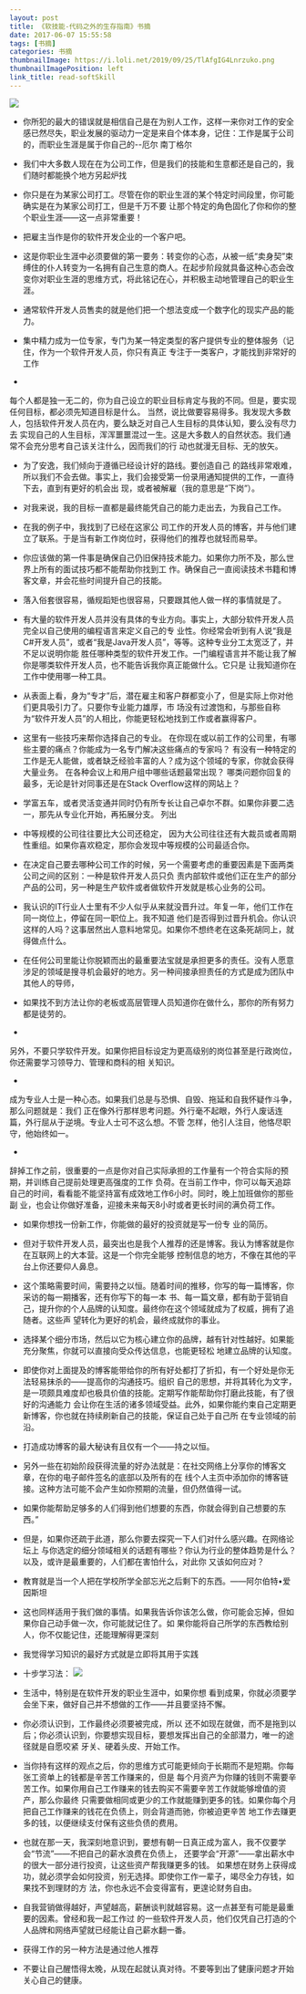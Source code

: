 ```yaml
---
layout: post
title: 《软技能-代码之外的生存指南》书摘
date: 2017-06-07 15:55:58
tags: [书摘]
categories: 书摘
thumbnailImage: https://i.loli.net/2019/09/25/TlAfgIG4Lnrzuko.png	
thumbnailImagePosition: left
link_title: read-softSkill
---
```

<!-- toc -->
<!-- more -->
![](https://i.loli.net/2019/09/25/TlAfgIG4Lnrzuko.png)

- 你所犯的最大的错误就是相信自己是在为别人工作，这样一来你对工作的安全感已然尽失，职业发展的驱动力一定是来自个体本身，记住：工作是属于公司的，而职业生涯是属于你自己的--厄尔 南丁格尔

- 我们中大多数人现在在为公司工作，但是我们的技能和生意都还是自己的，我们随时都能换个地方另起炉找

<!--more-->

- 你只是在为某家公司打工。尽管在你的职业生涯的某个特定时间段里，你可能确实是在为某家公司打工，但是千万不要
让那个特定的角色固化了你和你的整个职业生涯——这一点非常重要！

- 把雇主当作是你的软件开发企业的一个客户吧。

-  这是你职业生涯中必须要做的第一要务：转变你的心态，从被一纸“卖身契”束缚住的仆人转变为一名拥有自己生意的商人。在起步阶段就具备这种心态会改
变你对职业生涯的思维方式，将此铭记在心，并积极主动地管理自己的职业生涯。

- 通常软件开发人员售卖的就是他们把一个想法变成一个数字化的现实产品的能力。

- 集中精力成为一位专家，专门为某一特定类型的客户提供专业的整体服务（记住，作为一个软件开发人员，你只有真正
专注于一类客户，才能找到非常好的工作

- 
每个人都是独一无二的，你为自己设立的职业目标肯定与我的不同。但是，要实现任何目标，都必须先知道目标是什么。
当然，说比做要容易得多。我发现大多数人，包括软件开发人员在内，要么缺乏对自己人生目标的具体认知，要么没有尽力去
实现自己的人生目标，浑浑噩噩混过一生。这是大多数人的自然状态。我们通常不会充分思考自己该关注什么，因而我们的行
动也就漫无目标、无的放矢。

-  为了安逸，我们倾向于遵循已经设计好的路线。要创造自己
的路线非常艰难，所以我们不会去做。事实上，我们会接受第一份录用通知提供的工作，一直待下去，直到有更好的机会出
现，或者被解雇（我的意思是“下岗”）。

- 对我来说，我的目标一直都是最终能凭自己的能力走出去，为我自己工作。

-   在我的例子中，我找到了已经在这家公
司工作的开发人员的博客，并与他们建立了联系。于是当有新工作岗位时，获得他们的推荐也就轻而易举。

- 你应该做的第一件事是确保自己仍旧保持技术能力。如果你力所不及，那么世界上所有的面试技巧都不能帮助你找到工
作。确保自己一直阅读技术书籍和博客文章，并会花些时间提升自己的技能。

-  落入俗套很容易，循规蹈矩也很容易，只要跟其他人做一样的事情就是了。

- 有大量的软件开发人员并没有具体的专业方向。事实上，大部分软件开发人员完全以自己使用的编程语言来定义自己的专
业性。你经常会听到有人说“我是C#开发人员”，或者“我是Java开发人员”，等等。这种专业分工太宽泛了，并不足以说明你能
胜任哪种类型的软件开发工作。一门编程语言并不能让我了解你是哪类软件开发人员，也不能告诉我你真正能做什么。它只是
让我知道你在工作中使用哪一种工具。

- 从表面上看，身为“专才”后，潜在雇主和客户群都变小了，但是实际上你对他们更具吸引力了。只要你专业能力雄厚，市
场没有过渡饱和，与那些自称为“软件开发人员”的人相比，你能更轻松地找到工作或者赢得客户。

- 这里有一些技巧来帮你选择自己的专业。
在你现在或以前工作的公司里，有哪些主要的痛点？你能成为一名专门解决这些痛点的专家吗？
有没有一种特定的工作是无人能做，或者缺乏经验丰富的人？成为这个领域的专家，你就会获得大量业务。
在各种会议上和用户组中哪些话题最常出现？
哪类问题你回复的最多，无论是针对同事还是在Stack Overflow这样的网站上？

- 学富五车，或者灵活变通并同时仍有所专长让自己卓尔不群。如果你非要二选一，那先从专业化开始，再拓展分支。
列出

- 中等规模的公司往往要比大公司还稳定，
因为大公司往往还有大裁员或者周期性重组。如果你喜欢稳定，那你会发现中等规模的公司最适合你。

- 在决定自己要去哪种公司工作的时候，另一个需要考虑的重要因素是下面两类公司之间的区别：一种是软件开发人员只负
责内部软件或他们正在生产的部分产品的公司，另一种是生产软件或者做软件开发就是核心业务的公司。

- 我认识的IT行业人士里有不少人似乎从来就没晋升过。年复一年，他们工作在同一岗位上，停留在同一职位上。我不知道
他们是否得到过晋升机会。你认识这样的人吗？这事居然出人意料地常见。如果你不想终老在这条死胡同上，就得做点什么。

- 在任何公司里能让你脱颖而出的最重要法宝就是承担更多的责任。没有人愿意涉足的领域是搜寻机会最好的地方。另一种间接承担责任的方式是成为团队中其他人的导师，

- 如果找不到方法让你的老板或高层管理人员知道你在做什么，那你的所有努力都是徒劳的。

- 
另外，不要只学软件开发。如果你把目标设定为更高级别的岗位甚至是行政岗位，你还需要学习领导力、管理和商科的相
关知识。

- 
成为专业人士是一种心态。如果我们总是与恐惧、自毁、拖延和自我怀疑作斗争，那么问题就是：我们
正在像外行那样思考问题。外行毫不起眼，外行人废话连篇，外行屈从于逆境。专业人士可不这么想。不管
怎样，他引人注目，他恪尽职守，他始终如一。

- 
辞掉工作之前，很重要的一点是你对自己实际承担的工作量有一个符合实际的预期，并训练自己提前处理更高强度的工作
负荷。在当前工作中，你可以每天追踪自己的时间，看看能不能坚持富有成效地工作6小时。同时，晚上加班做你的那些副
业，也会让你做好准备，迎接未来每天8小时或者更长时间的满负荷工作。

- 如果你想找一份新工作，你能做的最好的投资就是写一份专
业的简历。

- 但对于软件开发人员，最突出也是我个人推荐的还是博客。我认为博客就是你在互联网上的大本营。这是一个你完全能够
控制信息的地方，不像在其他的平台上你还要仰人鼻息。

- 这个策略需要时间，需要持之以恒。随着时间的推移，你写的每一篇博客，你采访的每一期播客，还有你写下的每一本
书、每一篇文章，都有助于营销自己，提升你的个人品牌的认知度。最终你在这个领域就成为了权威，拥有了追随者。这些声
望转化为更好的机会，最终成就你的事业。

- 选择某个细分市场，然后以它为核心建立你的品牌，越有针对性越好。如果能充分聚焦，你就可以直接向受众传达信息，也能更轻松
地建立品牌的认知度。

- 即使你对上面提及的博客能带给你的所有好处都打了折扣，有一个好处是你无法轻易抹杀的——提高你的沟通技巧。组织
自己的思想，并将其转化为文字，是一项颇具难度却也极具价值的技能。定期写作能帮助你打磨此技能，有了很好的沟通能力
会让你在生活的诸多领域受益。此外，如果你能约束自己定期更新博客，你也就在持续刷新自己的技能，保证自己处于自己所
在专业领域的前沿。

- 打造成功博客的最大秘诀有且仅有一个——持之以恒。

- 另外一些在初始阶段获得流量的好办法就是：在社交网络上分享你的博客文章，在你的电子邮件签名的底部以及所有的在
线个人主页中添加你的博客链接。这种方法可能不会产生如你预期的流量，但仍然值得一试。

- 如果你能帮助足够多的人们得到他们想要的东西，你就会得到自己想要的东西。”

- 但是，如果你还疏于此道，那么你要去探究一下人们对什么感兴趣。在网络论坛上
与你选定的细分领域相关的话题有哪些？你认为行业的整体趋势是什么？以及，或许是最重要的，人们都在害怕什么，对此你
又该如何应对？

- 教育就是当一个人把在学校所学全部忘光之后剩下的东西。——阿尔伯特•爱因斯坦

-  这也同样适用于我们做的事情。如果我告诉你该怎么做，你可能会忘掉，但如果你自己动手做一次，你可能就记住了。如
果你能将自己所学的东西教给别人，你不仅能记住，还能理解得更深刻

- 我觉得学习知识的最好方式就是立即将其用于实践

- 十步学习法：
![](http://onxkn9cbz.bkt.clouddn.com/tenStepStudy.png)

- 生活中，特别是在软件开发的职业生涯中，如果你想
看到成果，你就必须要学会坐下来，做好自己并不想做的工作——并且要坚持不懈。

- 你必须认识到，工作最终必须要被完成，所以
还不如现在就做，而不是拖到以后；你必须认识到，你要想实现目标，要想发挥出自己的全部潜力，唯一的途径就是自愿咬紧
牙关、硬着头皮、开始工作。

- 当你持有这样的观点之后，你的思维方式可能更倾向于长期而不是短期。你每张工资单上的钱都是辛苦工作赚来的，但是
每个月资产为你赚的钱则不需要辛苦工作。如果你用自己工作赚来的钱去购买不需要辛苦工作就能够增值的资产，那么你最终
只需要做相同或更少的工作就能赚到更多的钱。如果你每个月把自己工作赚来的钱花在负债上，则会背道而驰，你被迫更辛苦
地工作去赚更多的钱，以便继续支付保有这些负债的费用。

- 也就在那一天，我深刻地意识到，要想有朝一日真正成为富人，我不仅要学会“节流”——不把自己的薪水浪费在负债上，
还要学会“开源”——拿出薪水中的很大一部分进行投资，让这些资产帮我赚更多的钱。
如果想在财务上获得成功，就必须学会如何投资，别无选择。即使你工作一辈子，竭尽全力存钱，如果找不到理财的方
法，你也永远不会变得富有，更遑论财务自由。

- 自我营销做得越好，声望越高，薪酬谈判就越容易。这一点甚至有可能是最重要的因素。曾经和我一起工作过
的一些软件开发人员，他们仅凭自己打造的个人品牌和网络声望就已经能让自己薪水翻一番。

- 获得工作的另一种方法是通过他人推荐

- 不要让自己醒悟得太晚，从现在起就认真对待。不要等到出了健康问题才开始关心自己的健康。















